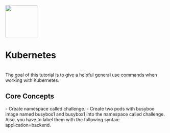 <img src="https://user-images.githubusercontent.com/8485060/146396141-6682bb2b-8712-465e-a0a1-241c99d88486.png" width=100 height="100"/>
<h1>Kubernetes</h1><br>
The goal of this tutorial is to give a helpful general use commands when working with Kubernetes.<br>
<h2>Core Concepts </h2>
- Create namespace called challenge.
- Create two pods with busybox image named busybox1 and busybox1 into the namespace called challenge. Also, you have to label them with the following syntax: application=backend.



